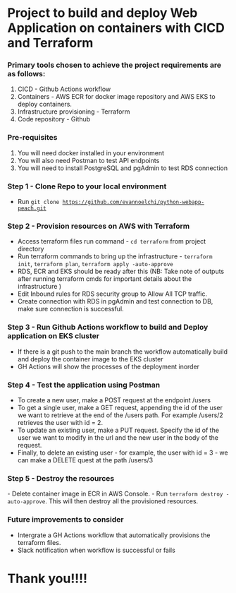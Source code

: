 # Project to build and deploy Web Application on containers with CICD and Terraform

<h3>Primary tools chosen to achieve the project requirements are as follows:</h3> 

1. CICD - Github Actions workflow
2. Containers - AWS ECR for docker image repository and  AWS EKS to deploy containers.
3. Infrastructure provisioning - Terraform
4. Code repository - Github

<h3>Pre-requisites</h3>

1. You will need docker installed in your environment
2. You will also need Postman to test API endpoints
3. You will need to install PostgreSQL and pgAdmin to test RDS connection

<h3>Step 1 - Clone Repo to your local environment</h3>

  - Run  <code>git clone https://github.com/evannoelchi/python-webapp-peach.git</code>

<h3>Step 2 - Provision resources on AWS with Terraform</h3>

- Access terraform files run command - <code>cd terraform</code> from project directory
- Run terraform commands to bring up the infrastructure - <code>terraform init</code>, 
  <code>terraform plan</code>, <code>terraform apply -auto-approve</code>
- RDS, ECR and EKS should be ready after this
  (NB: Take note of outputs after running terraform cmds for important details about the       infrastructure )
- Edit Inbound rules for RDS security group to Allow All TCP traffic.
- Create connection with RDS in pgAdmin and test connection to DB, make sure connection is successful. 

<h3>Step 3 - Run Github Actions workflow to build and Deploy application on EKS cluster</h3>

- If there is a git push to the main branch the workflow automatically build and deploy the container image to the EKS cluster
- GH Actions will show the processes of the deployment inorder

<h3>Step 4 - Test the application using Postman</h3>

- To create a new user, make a POST request at the endpoint /users
- To get a single user, make a GET request, appending the id of the user we want to retrieve at the end of the /users path. For example /users/2 retrieves the user with id = 2.
- To update an existing user, make a PUT request. Specify the id of the user we want to modify in the url and the new user in the body of the request.
- Finally, to delete an existing user - for example, the user with id = 3 - we can make a DELETE quest at the path /users/3

<h3>Step 5 - Destroy the resources</h3>
- Delete container image in ECR in AWS Console.
- Run <code>terraform destroy -auto-approve</code>. This will then destroy all the provisioned resources.

<h3>Future improvements to consider</h3>

- Intergrate a GH Actions workflow that automatically provisions the terraform files.
- Slack notification when workflow is successful or fails

# Thank you!!!!
